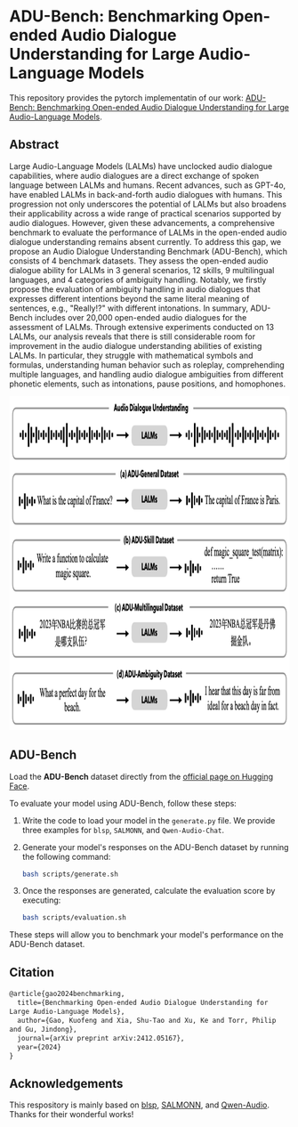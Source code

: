 # ADU-Bench: Benchmarking Open-ended Audio Dialogue Understanding for Large Audio-Language Models

This repository provides the pytorch implementatin of our work: [ADU-Bench: Benchmarking Open-ended Audio Dialogue Understanding for Large Audio-Language Models](https://arxiv.org/abs/2412.05167).

## Abstract

Large Audio-Language Models (LALMs) have unclocked audio dialogue capabilities, where audio dialogues are a direct exchange of spoken language between LALMs and humans. Recent advances, such as GPT-4o, have enabled LALMs in back-and-forth audio dialogues with humans. This progression not only underscores the potential of LALMs but also broadens their applicability across a wide range of practical scenarios supported by audio dialogues. However, given these advancements, a comprehensive benchmark to evaluate the performance of LALMs in the open-ended audio dialogue understanding remains absent currently. To address this gap, we propose an Audio Dialogue Understanding Benchmark (ADU-Bench), which consists of 4 benchmark datasets. They assess the open-ended audio dialogue ability for LALMs in 3 general scenarios, 12 skills, 9 multilingual languages, and 4 categories of ambiguity handling. Notably, we firstly propose the evaluation of ambiguity handling in audio dialogues that expresses different intentions beyond the same literal meaning of sentences, e.g., "Really!?" with different intonations. In summary, ADU-Bench includes over 20,000 open-ended audio dialogues for the assessment of LALMs. Through extensive experiments conducted on 13 LALMs, our analysis reveals that there is still considerable room for improvement in the audio dialogue understanding abilities of existing LALMs. In particular, they struggle with mathematical symbols and formulas, understanding human behavior such as roleplay, comprehending multiple languages, and handling audio dialogue ambiguities from different phonetic elements, such as intonations, pause positions, and homophones.

<div align=center>
<img src="assets/adu-bench.png" width="1000" height="600" alt="Overall of ADU-Bench"/><br/>
</div>

## ADU-Bench

Load the **ADU-Bench** dataset directly from the [official page on Hugging Face](https://huggingface.co/datasets/KuofengGao/ADU-Bench).  

To evaluate your model using ADU-Bench, follow these steps:  

1. Write the code to load your model in the `generate.py` file. We provide three examples for `blsp`, `SALMONN`, and `Qwen-Audio-Chat`.
2. Generate your model's responses on the ADU-Bench dataset by running the following command:  

   ```bash
   bash scripts/generate.sh
   ```  

3. Once the responses are generated, calculate the evaluation score by executing:  

   ```bash
   bash scripts/evaluation.sh
   ```  

These steps will allow you to benchmark your model's performance on the ADU-Bench dataset.

## Citation

```
@article{gao2024benchmarking,
  title={Benchmarking Open-ended Audio Dialogue Understanding for Large Audio-Language Models},
  author={Gao, Kuofeng and Xia, Shu-Tao and Xu, Ke and Torr, Philip and Gu, Jindong},
  journal={arXiv preprint arXiv:2412.05167},
  year={2024}
}
```

## Acknowledgements
This respository is mainly based on [blsp](https://github.com/cwang621/blsp), [SALMONN](https://github.com/bytedance/SALMONN), and [Qwen-Audio](https://github.com/QwenLM/Qwen-Audio). Thanks for their wonderful works!

